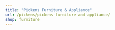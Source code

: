 ```yaml
---
title: "Pickens Furniture & Appliance"
url: /pickens/pickens-furniture-and-appliance/
shop: furniture
---
```

